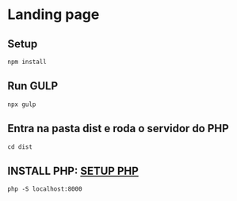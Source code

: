 # Landing page

## Setup
```
npm install
```

## Run GULP
```
npx gulp
```

## Entra na pasta dist e roda o servidor do PHP
```
cd dist
```

## INSTALL PHP: [SETUP PHP](https://blog.schoolofnet.com/como-instalar-o-php-no-windows-do-jeito-certo-e-usar-o-servidor-embutido/)

````
php -S localhost:8000
````
